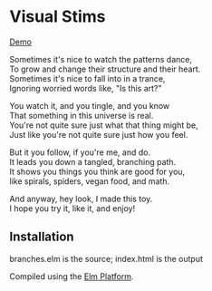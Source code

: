 # Visual Stims

[Demo](http://pogorobot.github.io/visual-stims/)

Sometimes it's nice to watch the patterns dance,  
To grow and change their structure and their heart.  
Sometimes it's nice to fall into in a trance,  
Ignoring worried words like, "Is this art?"

You watch it, and you tingle, and you know  
That something in this universe is real.  
You're not quite sure just what that thing might be,  
Just like you're not quite sure just how you feel.

But it you follow, if you're me, and do.  
It leads you down a tangled, branching path.  
It shows you things you think are good for you,  
like spirals, spiders, vegan food, and math.  

And anyway, hey look, I made this toy.  
I hope you try it, like it, and enjoy!

## Installation

branches.elm is the source; index.html is the output

Compiled using the [Elm Platform](http://elm-lang.org).
